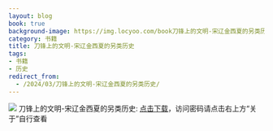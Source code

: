 ```yaml
---
layout: blog
book: true
background-image: https://img.locyoo.com/book刀锋上的文明-宋辽金西夏的另类历史.jpg
category: 书籍
title: 刀锋上的文明-宋辽金西夏的另类历史
tags:
- 书籍
- 历史
redirect_from:
  - /2024/03/刀锋上的文明-宋辽金西夏的另类历史/
---
```

![](https://img.locyoo.com/book刀锋上的文明-宋辽金西夏的另类历史.jpg)
刀锋上的文明-宋辽金西夏的另类历史: <a name = "ref1" href="https://url18.ctfile.com/f/50983618-1059984076-9ae27e?p=3619">点击下载</a>，访问密码请点击右上方“关于”自行查看